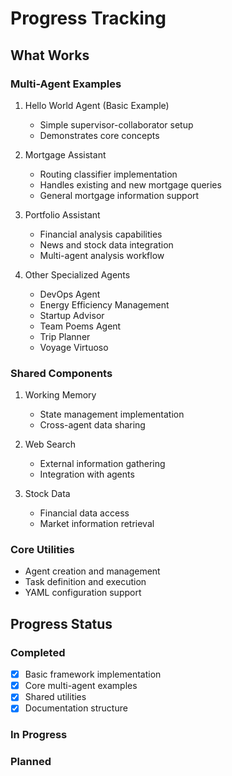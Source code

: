 # Progress Tracking

## What Works

### Multi-Agent Examples
1. Hello World Agent (Basic Example)
   - Simple supervisor-collaborator setup
   - Demonstrates core concepts

2. Mortgage Assistant
   - Routing classifier implementation
   - Handles existing and new mortgage queries
   - General mortgage information support

3. Portfolio Assistant
   - Financial analysis capabilities
   - News and stock data integration
   - Multi-agent analysis workflow

4. Other Specialized Agents
   - DevOps Agent
   - Energy Efficiency Management
   - Startup Advisor
   - Team Poems Agent
   - Trip Planner
   - Voyage Virtuoso

### Shared Components
1. Working Memory
   - State management implementation
   - Cross-agent data sharing

2. Web Search
   - External information gathering
   - Integration with agents

3. Stock Data
   - Financial data access
   - Market information retrieval

### Core Utilities
- Agent creation and management
- Task definition and execution
- YAML configuration support


## Progress Status

### Completed
- [x] Basic framework implementation
- [x] Core multi-agent examples
- [x] Shared utilities
- [x] Documentation structure

### In Progress


### Planned

